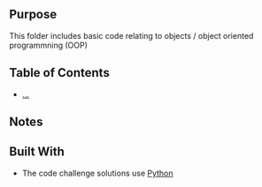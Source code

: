 ## Purpose

This folder includes basic code relating to objects / object oriented programmning (OOP)

## Table of Contents

  - [...](basic-functions.py)

## Notes


## Built With

- The code challenge solutions use [Python](https://www.python.org/)

